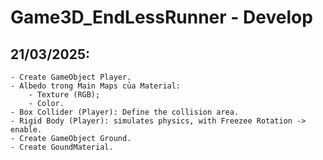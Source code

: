 ﻿# Game3D_EndLessRunner - Develop
## 21/03/2025:
	- Create GameObject Player.
	- Albedo trong Main Maps của Material:
		- Texture (RGB);
		- Color.
	- Box Collider (Player): Define the collision area.
	- Rigid Body (Player): simulates physics, with Freezee Rotation -> enable.
	- Create GameObject Ground.
	- Create GoundMaterial.
